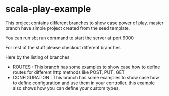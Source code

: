 # scala-play-example
This project contains different branches to show case power of play.
master branch have simple project created from the seed template.

You can run sbt run command to start the server at port 9000

For rest of the stuff please checkout different branches

Here by the listing of branches

* ROUTES : This branch has some examples to show case how to define routes for different http methods like POST, PUT, GET
* CONFIGURATION : This branch has some examples to show case how to define configuration and use them in your controller. this example also shows how you can define your custom types.